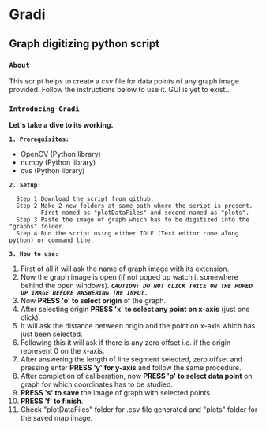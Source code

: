 # Gradi
Graph digitizing python script 
---------------------------------------------------------------------------------------------------------------------------------------
### ```About```
This script helps to create a csv file for data points of any graph image provided. Follow the instructions below to use it.
GUI is yet to exist...

### ```Introducing Gradi```

**Let's take a dive to its working.**

**```1. Prerequisites:```** 
  * OpenCV (Python library)
  * numpy (Python library)
  * cvs (Python library)

**```2. Setup:```**
```
  Step 1 Download the script from github.
  Step 2 Make 2 new folders at same path where the script is present. 
         First named as "plotDataFiles" and second named as "plots".
  Step 3 Paste the image of graph which has to be digitized into the "graphs" folder.
  Step 4 Run the script using either IDLE (Text editor come along python) or command line.
```

**```3. How to use:```**
  1. First of all it will ask the name of graph image with its extension.
  2. Now the graph image is open (if not poped up watch it somewhere behind the open windows).
    ***```CAUTION: DO NOT CLICK TWICE ON THE POPED UP IMAGE BEFORE ANSWERING THE INPUT.```***
  3. Now **PRESS 'o' to select origin** of the graph.
  4. After selecting origin **PRESS 'x' to select any point on x-axis** (just one click).
  5. It will ask the distance between origin and the point on x-axis which has just been selected.
  6. Following this it will ask if there is any zero offset i.e. if the origin represent 0 on the x-axis.
  7. After answering the length of line segment selected, zero offset and pressing enter **PRESS 'y' for y-axis** and follow the same procedure.
  8. After completion of caliberation, now **PRESS 'p' to select data point** on graph for which coordinates has to be studied.
  9. **PRESS 's' to save** the image of graph with selected points.
  10. **PRESS 'f' to finish**.
  11. Check "plotDataFiles" folder for .csv file generated and "plots" folder for the saved map image.
